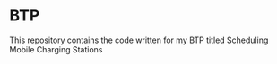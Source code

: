 # BTP
This repository contains the code written for my BTP titled Scheduling Mobile Charging Stations
